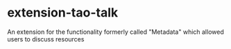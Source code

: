 extension-tao-talk
==================

An extension for the functionality formerly called "Metadata" which allowed users to discuss resources
